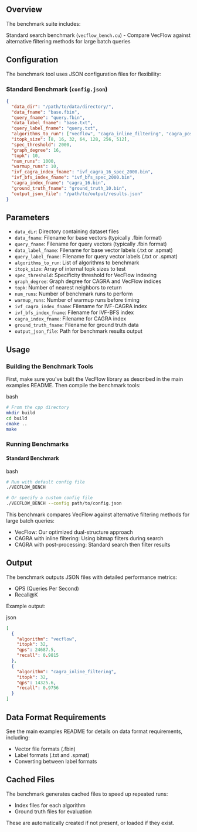 ## Overview

The benchmark suite includes:

Standard search benchmark (`vecflow_bench.cu`) - Compare VecFlow against alternative filtering methods for large batch queries

## Configuration

The benchmark tool uses JSON configuration files for flexibility:

### Standard Benchmark (`config.json`)

```json
{
  "data_dir": "/path/to/data/directory/",
  "data_fname": "base.fbin",
  "query_fname": "query.fbin",
  "data_label_fname": "base.txt",
  "query_label_fname": "query.txt",
  "algorithms_to_run": ["vecflow", "cagra_inline_filtering", "cagra_post_processing"],
  "itopk_size": [8, 16, 32, 64, 128, 256, 512],
  "spec_threshold": 2000,
  "graph_degree": 16,
  "topk": 10,
  "num_runs": 1000,
  "warmup_runs": 10,
  "ivf_cagra_index_fname": "ivf_cagra_16_spec_2000.bin",
  "ivf_bfs_index_fname": "ivf_bfs_spec_2000.bin",
  "cagra_index_fname": "cagra_16.bin",
  "ground_truth_fname": "ground_truth_10.bin",
  "output_json_file": "/path/to/output/results.json"
}
```

## Parameters

- `data_dir`: Directory containing dataset files
- `data_fname`: Filename for base vectors (typically .fbin format)
- `query_fname`: Filename for query vectors (typically .fbin format)
- `data_label_fname`: Filename for base vector labels (.txt or .spmat)
- `query_label_fname`: Filename for query vector labels (.txt or .spmat)
- `algorithms_to_run`: List of algorithms to benchmark
- `itopk_size`: Array of internal topk sizes to test
- `spec_threshold`: Specificity threshold for VecFlow indexing
- `graph_degree`: Graph degree for CAGRA and VecFlow indices
- `topk`: Number of nearest neighbors to return
- `num_runs`: Number of benchmark runs to perform
- `warmup_runs`: Number of warmup runs before timing
- `ivf_cagra_index_fname`: Filename for IVF-CAGRA index
- `ivf_bfs_index_fname`: Filename for IVF-BFS index
- `cagra_index_fname`: Filename for CAGRA index
- `ground_truth_fname`: Filename for ground truth data
- `output_json_file`: Path for benchmark results output

## Usage

### Building the Benchmark Tools

First, make sure you've built the VecFlow library as described in the main examples README. Then compile the benchmark tools:

bash

```bash
# From the cpp directory
mkdir build
cd build
cmake ..
make
```

### Running Benchmarks

#### Standard Benchmark

bash

```bash
# Run with default config file
./VECFLOW_BENCH

# Or specify a custom config file
./VECFLOW_BENCH --config path/to/config.json
```

This benchmark compares VecFlow against alternative filtering methods for large batch queries:

- VecFlow: Our optimized dual-structure approach
- CAGRA with inline filtering: Using bitmap filters during search
- CAGRA with post-processing: Standard search then filter results

## Output

The benchmark outputs JSON files with detailed performance metrics:

- QPS (Queries Per Second)
- Recall@K

Example output:

json

```json
[
  {
    "algorithm": "vecflow",
    "itopk": 32,
    "qps": 24687.5,
    "recall": 0.9815
  },
  {
    "algorithm": "cagra_inline_filtering",
    "itopk": 32,
    "qps": 14325.6,
    "recall": 0.9756
  }
]
```

## Data Format Requirements

See the main examples README for details on data format requirements, including:

- Vector file formats (.fbin)
- Label formats (.txt and .spmat)
- Converting between label formats



## Cached Files

The benchmark generates cached files to speed up repeated runs:

- Index files for each algorithm
- Ground truth files for evaluation

These are automatically created if not present, or loaded if they exist.